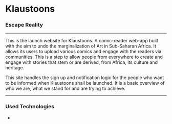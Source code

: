 # Klaustoons 
### Escape Reality

---

This is the launch website for Klaustoons. A comic-reader web-app built with the aim to undo the marginalization of Art in Sub-Saharan Africa. It allows its users to upload various comics and engage with the readers via communities. 
This is a step to allow people from everywhere to create and engage with stories that stem or are derived, from Africa, its culture and heritage.

This site handles the sign up and notification logic for the people who want to be informed when Klaustoons shall be launched. It is a basic overview of who we are, what we stand for and are trying to achieve. 

---

### Used Technologies
* 
